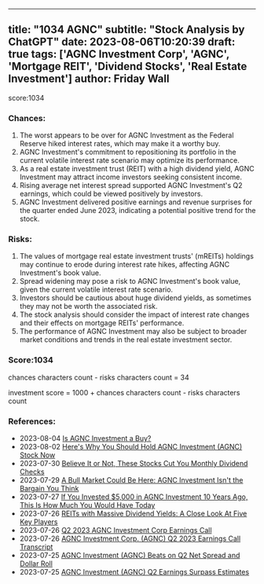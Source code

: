 
---
title: "1034 AGNC"
subtitle: "Stock Analysis by ChatGPT"
date: 2023-08-06T10:20:39
draft: true
tags: ['AGNC Investment Corp', 'AGNC', 'Mortgage REIT', 'Dividend Stocks', 'Real Estate Investment']
author: Friday Wall
---

score:1034
### Chances:
1. The worst appears to be over for AGNC Investment as the Federal Reserve hiked interest rates, which may make it a worthy buy.
2. AGNC Investment's commitment to repositioning its portfolio in the current volatile interest rate scenario may optimize its performance.
3. As a real estate investment trust (REIT) with a high dividend yield, AGNC Investment may attract income investors seeking consistent income.
4. Rising average net interest spread supported AGNC Investment's Q2 earnings, which could be viewed positively by investors.
5. AGNC Investment delivered positive earnings and revenue surprises for the quarter ended June 2023, indicating a potential positive trend for the stock.
### Risks:
1. The values of mortgage real estate investment trusts' (mREITs) holdings may continue to erode during interest rate hikes, affecting AGNC Investment's book value.
2. Spread widening may pose a risk to AGNC Investment's book value, given the current volatile interest rate scenario.
3. Investors should be cautious about huge dividend yields, as sometimes they may not be worth the associated risk.
4. The stock analysis should consider the impact of interest rate changes and their effects on mortgage REITs' performance.
5. The performance of AGNC Investment may also be subject to broader market conditions and trends in the real estate investment sector.
### Score:1034
chances characters count - risks characters count = 34

investment score = 1000 + chances characters count - risks characters count
### References:
- 2023-08-04 [Is AGNC Investment a Buy?](https://finance.yahoo.com/m/c404fbb8-b8a4-3347-9ddf-07f3b1c25724/is-agnc-investment-a-buy%3F.html?.tsrc=rss)
- 2023-08-02 [Here's Why You Should Hold AGNC Investment (AGNC) Stock Now](https://finance.yahoo.com/news/heres-why-hold-agnc-investment-161600415.html?.tsrc=rss)
- 2023-07-30 [Believe It or Not, These Stocks Cut You Monthly Dividend Checks](https://finance.yahoo.com/m/6e7079f5-45ad-3d70-aea6-2ef16898cfc7/believe-it-or-not%2C-these.html?.tsrc=rss)
- 2023-07-29 [A Bull Market Could Be Here: AGNC Investment Isn't the Bargain You Think](https://finance.yahoo.com/m/c08a46fb-393f-3648-9c37-cb8402ee1021/a-bull-market-could-be-here%3A.html?.tsrc=rss)
- 2023-07-27 [If You Invested $5,000 in AGNC Investment 10 Years Ago, This Is How Much You Would Have Today](https://finance.yahoo.com/m/97f96724-5d82-3c2b-af0c-3ab832207ae2/if-you-invested-%245%2C000-in.html?.tsrc=rss)
- 2023-07-26 [REITs with Massive Dividend Yields: A Close Look At Five Key Players](https://finance.yahoo.com/news/reits-massive-dividend-yields-close-121315302.html?.tsrc=rss)
- 2023-07-26 [Q2 2023 AGNC Investment Corp Earnings Call](https://finance.yahoo.com/news/q2-2023-agnc-investment-corp-041334893.html?.tsrc=rss)
- 2023-07-26 [AGNC Investment Corp. (AGNC) Q2 2023 Earnings Call Transcript](https://finance.yahoo.com/m/91cc0e9b-bf95-333b-a8ec-41a56bb78a37/agnc-investment-corp.-%28agnc%29.html?.tsrc=rss)
- 2023-07-25 [AGNC Investment (AGNC) Beats on Q2 Net Spread and Dollar Roll](https://finance.yahoo.com/news/agnc-investment-agnc-beats-q2-155400573.html?.tsrc=rss)
- 2023-07-25 [AGNC Investment (AGNC) Q2 Earnings Surpass Estimates](https://finance.yahoo.com/news/agnc-investment-agnc-q2-earnings-212507499.html?.tsrc=rss)


                